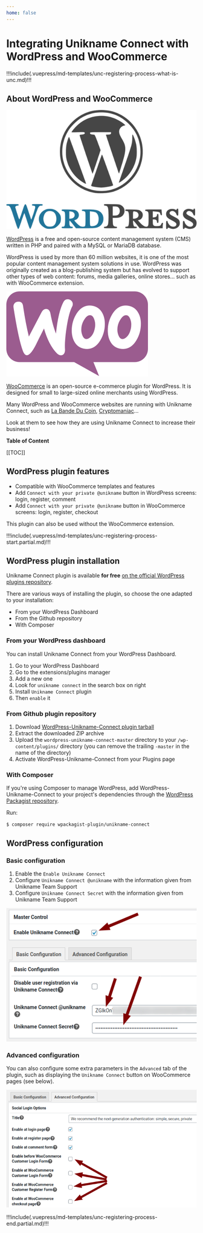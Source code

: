 ```yaml
---
home: false
---
```


# Integrating Unikname Connect with WordPress and WooCommerce

!!!include(.vuepress/md-templates/unc-registering-process-what-is-unc.md)!!!

## About WordPress and WooCommerce

![WordPress](./wordpress-logo-full.png)

[WordPress](https://wordpress.org) is a free and open-source content management system (CMS) written in PHP and paired with a MySQL or MariaDB database.

WordPress is used by more than 60 million websites, it is one of the most popular content management system solutions in use.
WordPress was originally created as a blog-publishing system but has evolved to support other types of web content: forums, media galleries, online stores... such as with WooCommerce extension.

![WooCommerce](./woocommerce-logo-full.png)

[WooCommerce](https://woocommerce.com/) is an open-source e-commerce plugin for WordPress.
It is designed for small to large-sized online merchants using WordPress.

Many WordPress and WooCommerce websites are running with Unikname Connect, such as [La Bande Du Coin](https://www.demo.labandeducoin.fr/), [Cryptomaniac](https://www.cryptomaniac.fr)...

Look at them to see how they are using Unikname Connect to increase their business!

**Table of Content**

[[TOC]]

## WordPress plugin features

- Compatible with WooCommerce templates and features
- Add `Connect with your private @unikname` button in WordPress screens: login, register, comment
- Add `Connect with your private @unikname` button in WooCommerce screens: login, register, checkout

This plugin can also be used without the WooCommerce extension.

!!!include(.vuepress/md-templates/unc-registering-process-start.partial.md)!!!

## WordPress plugin installation

Unikname Connect plugin is available **for free** [on the official WordPress plugins repository](https://wordpress.org/plugins/unikname-connect/).

There are various ways of installing the plugin, so choose the one adapted to your installation:

- From your WordPress Dashboard
- From the Github repository
- With Composer

### From your WordPress dashboard

You can install Unikname Connect from your WordPress Dashboard.

1. Go to your WordPress Dashboard
1. Go to the extensions/plugins manager
1. Add a new one
1. Look for `unikname connect` in the search box on right
1. Install `Unikname Connect` plugin
1. Then `enable` it

### From Github plugin repository

1. Download [WordPress-Unikname-Connect plugin tarball](https://github.com/unik-name/wordpress-unikname-connect/archive/master.zip)
1. Extract the downloaded ZIP archive
1. Upload the `wordpress-unikname-connect-master` directory to your `/wp-content/plugins/` directory (you can remove the trailing `-master` in the name of the directory)
1. Activate WordPress-Unikname-Connect from your Plugins page

### With Composer

If you're using Composer to manage WordPress, add WordPress-Unikname-Connect to your project's dependencies through the [WordPress Packagist repository](https://wpackagist.org/search?q=unikname+connect).

Run:

```
$ composer require wpackagist-plugin/unikname-connect
```

## WordPress configuration

### Basic configuration

1. Enable the `Enable Unikname Connect`
1. Configure `Unikname Connect @unikname` with the information given from Unikname Team Support
1. Configure `Unikname Connect Secret` with the information given from Unikname Team Support

![Unikname Connect for WordPress basic configuration](./wordpress-config1.png)

### Advanced configuration

You can also configure some extra parameters in the `Advanced` tab of the plugin, such as displaying the `Unikname Connect` button on WooCommerce pages (see below).

![Unikname Connect for WordPress advanced configuration, with configurations for WooCommerce](./wordpress-config2.png)

!!!include(.vuepress/md-templates/unc-registering-process-end.partial.md)!!!
